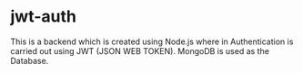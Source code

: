 # jwt-auth
This is a backend which is created using Node.js where in Authentication is carried out using JWT (JSON WEB TOKEN).
MongoDB is used as the Database.
